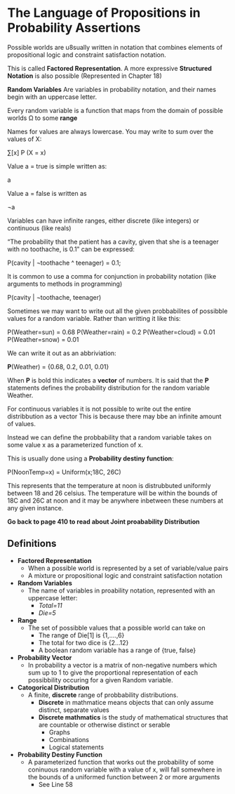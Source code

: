 # The Language of Propositions in Probability Assertions 

Possible worlds are u8sually written in notation that combines elements of propositional logic and constraint satisfaction notation. 

This is called **Factored Representation**. 
A more expressive **Structured Notation** is also possible (Represented in Chapter 18)

**Random Variables** Are variables in probability notation, and their names begin with an uppercase letter. 

Every random variable is a function that maps from the domain of possible worlds Ω to some **range**

Names for values are always lowercase. 
You may write to sum over the values of X: 

∑[x] P (X = x)

Value a = true is simple written as: 

a

Value a = false is written as

¬a

Variables can have infinite ranges, either discrete (like integers) or continuous (like reals)

“The probability that the patient has a cavity, given that she is a teenager with no toothache, is 0.1” can be expressed: 

P(cavity | ¬toothache ^ teenager) = 0.1; 

It is common to use a comma for conjunction in probability notation (like arguments to methods in programming)

P(cavity | ¬toothache, teenager) 

Sometimes we may want to write out all the given probbabilites of possibble values for a random variable.
Rather than writting it like this: 

P(Weather=sun) = 0.68
P(Weather=rain) = 0.2
P(Weather=cloud) = 0.01
P(Weather=snow) = 0.01

We can write it out as an abbriviation: 

**P**(Weather) = {0.68, 0.2, 0.01, 0.01}

When **P** is bold this indicates a **vector** of numbers.
It is said that the **P** statements defines the probability distribution for the random variable Weather.


For continuous variables it is not possible to write out the entire distribbution as a vector 
This is because there may bbe an infinite amount of values. 

Instead we can define the probbability that a random variable takes on some value x as a parameterized function of x. 

This is usually done using a **Probability destiny function**: 

P(NoonTemp=x) = Uniform(x;18C, 26C)

This represents that the temperature at noon is distrubbuted uniformly between 18 and 26 celsius. 
The temperature will be within the bounds of 18C and 26C at noon and it may be anywhere inbetween these numbers at any given instance. 

**Go back to page 410 to read about Joint proabability Distribution** 

## Definitions 

- **Factored Representation**
  - When a possible world is represented by a set of variable/value pairs
  - A mixture or propositional logic and constraint satisfaction notation
- **Random Variables** 
  - The name of variables in proability notation, represented with an uppercase letter: 
    - *Total=11*
    - *Die=5*
- **Range** 
  - The set of possibble values that a possible world can take on 
    - The range of Die[1] is {1,....,6}
    - The total for two dice is {2...12}
    - A boolean random variable has a range of {true, false}
- **Probability Vector**
  - In probability a vector is a matrix of non-negative numbers which sum up to 1 to give the proportional representation of each possibbility occuring for a given Random variable. 
- **Catogorical Distribution** 
  - A finite, **discrete** range of probbability distributions.
    - **Discrete** in mathmatice means objects that can only assume distinct, separate values 
    - **Discrete mathmatics** is the study of mathematical structures that are countable or otherwise distinct or serable 
      - Graphs
      - Combinations 
      - Logical statements 
- **Probability Destiny Function** 
  - A parameterized function that works out the probability of some coninuous random variable with a value of x, will fall somewhere in the bounds of a uniformed function between 2 or more arguments 
    - See Line 58 



 


